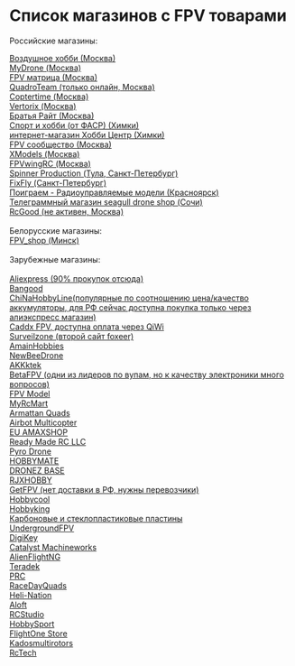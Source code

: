 # Список магазинов с FPV товарами

Российские магазины:<br>

<DT><A HREF="https://air-hobby.ru" >Воздушное хобби (Москва)</A></DT>
<DT><A HREF="https://mydrone.ru">MyDrone (Москва)</A></DT>
<DT><A HREF="https://fpvmatrix.ru/">FPV матрица (Москва)</A></DT>
<DT><A HREF="https://quadro.team/">QuadroTeam (только онлайн, Москва)</A></DT>
<DT><A HREF="https://coptertime.ru">Coptertime (Москва)</A></DT>
<DT><A HREF="https://vertorix.ru">Vertorix (Москва)</A></DT>
<DT><A HREF="https://brrc.ru/catalog/li_pol/">Братья Райт (Москва)</A></DT>
<DT><A HREF="https://www.fasrshop.ru/">Спорт и хобби (от ФАСР) (Химки)</A></DT>
<DT><A HREF="https://hobbycenter.ru/">интернет-магазин Хобби Центр (Химки)</A></DT>
<DT><A HREF="http://fpv-community.ru/store/">FPV сообщество (Москва)</A></DT>
<DT><A HREF="https://xmodels.ru/">XModels (Москва)</A></DT>
<DT><A HREF="https://fpvwingrc.ru/">FPVwingRC (Москва)</A><br></DT>
<DT><A HREF="http://www.spinnerproduction.ru">Spinner Production (Тула, Санкт-Петербург)</A></DT>
<DT><A HREF="https://fixfly.ru/">FixFly (Санкт-Петербург)</A></DT>
<DT><A HREF="https://poigraem-rc.ru"> Поиграем - Радиоуправляемые модели (Красноярск)</A></DT>
<DT><A HREF="https://t.me/seagulldrone">Телеграммный магазин seagull drone shop (Сочи)</A></DT>
<DT><A HREF="https://rcgood.ru/">RcGood (не активен, Москва)</A><br></DT>
 <br>Белорусские магазины:<br>
<DT><A HREF="https://t.me/FPV_shop">FPV_shop (Минск)</A><br></DT>
<br>
Зарубежные магазины:<br>
<br>
<DT><A HREF="https://aliexpress.com" >Aliexpress (90% прокупок отсюда)</A> </DT>
<DT><A HREF="https://bangood.com" >Bangood</A></DT>
<DT><A HREF="https://chinahobbyline.com" >ChiNaHobbyLine(популярные по соотношению цена/качество аккумуляторы, для РФ сейчас доступна покупка только через алиэкспресс магазин)</A></DT>
<DT><A HREF="https://caddxfpv.com/" >Caddx FPV, доступна оплата через QiWi</A></DT>
<DT><A HREF="https://surveilzone.com" >Surveilzone (второй сайт foxeer)</A></DT>
<DT><A HREF="https://amainhobbies.com" >AmainHobbies</A></DT>
<DT><A HREF="https://newbeedrone.com" >NewBeeDrone</A></DT>
<DT><A HREF="https://akktek.com" >AKKktek</A></DT>
<DT><A HREF="https://betafpv.com" >BetaFPV (одни из лидеров по вупам, но к качеству электроники много вопросов)</A> </DT>
<DT><A HREF="https://www.fpvmodel.com/" >FPV Model</A></DT>
<DT><A HREF="http://www.myrcmart.com/">MyRcMart</A> </DT>
<DT><A HREF="https://www.armattanquads.com/">Armattan Quads</A></DT>
<DT><A HREF="https://store.myairbot.com/" >Airbot Multicopter</A></DT>
<DT><A HREF="https://eu.amaxshop.com">EU AMAXSHOP</A></DT>
<DT><A HREF="https://www.readymaderc.com/">Ready Made RC LLC</A></DT>
<DT><A HREF="https://pyrodrone.com/">Pyro Drone</A></DT>
<DT><A HREF="https://hobbymatehobby.com/">HOBBYMATE</A></DT>
<DT><A HREF="https://www.dronezbaserc.com/">DRONEZ BASE</A></DT>
<DT><A HREF="https://www.rjxhobby.com/">RJXHOBBY</A></DT>
<DT><A HREF="https://getfpv.com" >GetFPV (нет доставки в РФ, нужны перевозчики)</A> </DT>
<DT><A HREF="https://hobbycool.com" >Hobbycool</A></DT>
<DT><A HREF="https://hobbyking.com" >Hobbyking</A></DT>
<DT><A HREF="https://www.forcomposite.ru/catalog/tovary/plastiny/">Карбоновые и стеклопластиковые пластины</A></DT>
<DT><A HREF="https://www.undergroundfpv.com/" >UndergroundFPV</A></DT>
<DT><A HREF="https://www.digikey.com/" >DigiKey</A></DT>
<DT><A HREF="https://www.catalystmachineworks.com/">Catalyst Machineworks</A></DT>
<DT><A HREF="https://www.alienflightng.com/">AlienFlightNG</A></DT>
<DT><A HREF="https://www.teradek.com/">Teradek</A></DT>
<DT><A HREF="https://www.progressiverc.com/">PRC</A></DT>
<DT><A HREF="https://www.racedayquads.com/">RaceDayQuads</A></DT>
<DT><A HREF="https://www.heli-nation.com/" >Heli-Nation</A></DT>
<DT><A HREF="https://alofthobbies.com/">Aloft</A></DT>
<DT><A HREF="https://rcstudio.cz/cs/">RCStudio</A></DT>
<DT><A HREF="https://www.t9hobbysport.com/" >HobbySport</A></DT>
<DT><A HREF="https://shop.flightone.com/">FlightOne Store</A></DT>
<DT><A HREF="https://kadosmultirotors.com/">Kadosmultirotors</A></DT>
<DT><A HREF="rctech.de">RcTech</A></DT>
